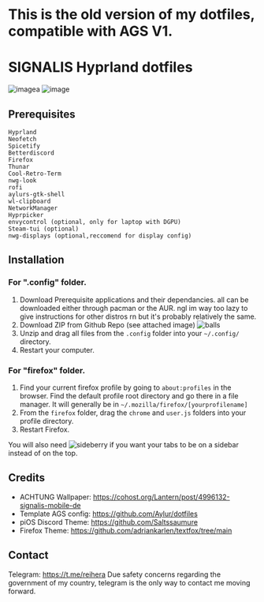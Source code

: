 # This is the old version of my dotfiles, compatible with AGS V1.


# SIGNALIS Hyprland dotfiles
![imagea](https://github.com/user-attachments/assets/7a7f62a3-8b63-428f-a486-0e0e003ce223)
![image](https://github.com/user-attachments/assets/ca2e825d-1aee-4f8b-84b7-1cb3f4e69262)


## Prerequisites
    Hyprland
    Neofetch
    Spicetify
    Betterdiscord
    Firefox
    Thunar
    Cool-Retro-Term
    nwg-look
    rofi
    aylurs-gtk-shell
    wl-clipboard
    NetworkManager
    Hyprpicker
    envycontrol (optional, only for laptop with DGPU)
    Steam-tui (optional)
    nwg-displays (optional,reccomend for display config)

    

## Installation

### For ".config" folder.
1. Download Prerequisite applications and their dependancies. all can be downloaded either through pacman or the AUR. ngl im way too lazy to give instructions for other distros rn but it's probably relatively the same.
2. Download ZIP from Github Repo (see attached image)
![balls](https://github.com/user-attachments/assets/d80c29a4-fe35-4886-97a7-ec8eb44ebecc)
3. Unzip and drag all files from the ``.config`` folder into your ``~/.config/`` directory.
4. Restart your computer.

### For "firefox" folder.
1. Find your current firefox profile by going to ``about:profiles`` in the browser. Find the default profile root directory and go there in a file manager. It will generally be in ``~/.mozilla/firefox/[yourprofilename]``
2. From the ``firefox`` folder, drag the ``chrome`` and ``user.js`` folders into your profile directory.
3. Restart Firefox.

You will also need ![sideberry](https://addons.mozilla.org/en-US/firefox/addon/sidebery) if you want your tabs to be on a sidebar instead of on the top. 

## Credits

- ACHTUNG Wallpaper: https://cohost.org/Lantern/post/4996132-signalis-mobile-de
- Template AGS config: https://github.com/Aylur/dotfiles
- piOS Discord Theme: https://github.com/Saltssaumure
- Firefox Theme: https://github.com/adriankarlen/textfox/tree/main

## Contact

Telegram: https://t.me/reihera
Due safety concerns regarding the government of my country, telegram is the only way to contact me moving forward. 
